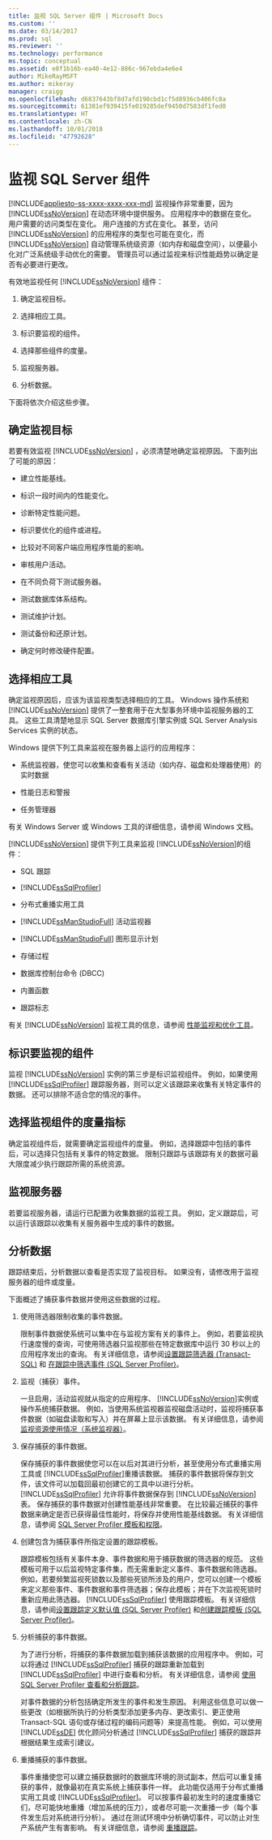 ```yaml
---
title: 监视 SQL Server 组件 | Microsoft Docs
ms.custom: ''
ms.date: 03/14/2017
ms.prod: sql
ms.reviewer: ''
ms.technology: performance
ms.topic: conceptual
ms.assetid: e8f1b16b-ea40-4e12-886c-967ebda4e6e4
author: MikeRayMSFT
ms.author: mikeray
manager: craigg
ms.openlocfilehash: d6837643bf8d7afd198cbd1cf5d8936cb406fc8a
ms.sourcegitcommit: 61381ef939415fe019285def9450d7583df1fed0
ms.translationtype: HT
ms.contentlocale: zh-CN
ms.lasthandoff: 10/01/2018
ms.locfileid: "47792628"
---
```

# <a name="monitor-sql-server-components"></a>监视 SQL Server 组件
[!INCLUDE[appliesto-ss-xxxx-xxxx-xxx-md](../../includes/appliesto-ss-xxxx-xxxx-xxx-md.md)]
  监视操作非常重要，因为 [!INCLUDE[ssNoVersion](../../includes/ssnoversion-md.md)] 在动态环境中提供服务。 应用程序中的数据在变化。 用户需要的访问类型在变化。 用户连接的方式在变化。 甚至，访问 [!INCLUDE[ssNoVersion](../../includes/ssnoversion-md.md)] 的应用程序的类型也可能在变化，而 [!INCLUDE[ssNoVersion](../../includes/ssnoversion-md.md)] 自动管理系统级资源（如内存和磁盘空间），以便最小化对广泛系统级手动优化的需要。 管理员可以通过监视来标识性能趋势以确定是否有必要进行更改。  
  
 有效地监视任何 [!INCLUDE[ssNoVersion](../../includes/ssnoversion-md.md)] 组件：  
  
1.  确定监视目标。  
  
2.  选择相应工具。  
  
3.  标识要监视的组件。  
  
4.  选择那些组件的度量。  
  
5.  监视服务器。  
  
6.  分析数据。  
  
 下面将依次介绍这些步骤。  
  
## <a name="determine-your-monitoring-goals"></a>确定监视目标  
 若要有效监视 [!INCLUDE[ssNoVersion](../../includes/ssnoversion-md.md)] ，必须清楚地确定监视原因。 下面列出了可能的原因：  
  
-   建立性能基线。  
  
-   标识一段时间内的性能变化。  
  
-   诊断特定性能问题。  
  
-   标识要优化的组件或进程。  
  
-   比较对不同客户端应用程序性能的影响。  
  
-   审核用户活动。  
  
-   在不同负荷下测试服务器。  
  
-   测试数据库体系结构。  
  
-   测试维护计划。  
  
-   测试备份和还原计划。  
  
-   确定何时修改硬件配置。  
  
## <a name="select-the-appropriate-tool"></a>选择相应工具  
 确定监视原因后，应该为该监视类型选择相应的工具。 Windows 操作系统和 [!INCLUDE[ssNoVersion](../../includes/ssnoversion-md.md)] 提供了一整套用于在大型事务环境中监视服务器的工具。 这些工具清楚地显示 SQL Server 数据库引擎实例或 SQL Server Analysis Services 实例的状态。  
  
 Windows 提供下列工具来监视在服务器上运行的应用程序：  
  
-   系统监视器，使您可以收集和查看有关活动（如内存、磁盘和处理器使用）的实时数据  
  
-   性能日志和警报  
  
-   任务管理器  
  
 有关 Windows Server 或 Windows 工具的详细信息，请参阅 Windows 文档。  
  
 [!INCLUDE[ssNoVersion](../../includes/ssnoversion-md.md)] 提供下列工具来监视 [!INCLUDE[ssNoVersion](../../includes/ssnoversion-md.md)]的组件：  
  
-   SQL 跟踪  
  
-   [!INCLUDE[ssSqlProfiler](../../includes/sssqlprofiler-md.md)]  
  
-   分布式重播实用工具  
  
-   [!INCLUDE[ssManStudioFull](../../includes/ssmanstudiofull-md.md)] 活动监视器  
  
-   [!INCLUDE[ssManStudioFull](../../includes/ssmanstudiofull-md.md)] 图形显示计划  
  
-   存储过程  
  
-   数据库控制台命令 (DBCC)  
  
-   内置函数  
  
-   跟踪标志  
  
 有关 [!INCLUDE[ssNoVersion](../../includes/ssnoversion-md.md)] 监视工具的信息，请参阅 [性能监视和优化工具](../../relational-databases/performance/performance-monitoring-and-tuning-tools.md)。  
  
## <a name="identify-the-components-to-monitor"></a>标识要监视的组件  
 监视 [!INCLUDE[ssNoVersion](../../includes/ssnoversion-md.md)] 实例的第三步是标识监视组件。 例如，如果使用 [!INCLUDE[ssSqlProfiler](../../includes/sssqlprofiler-md.md)] 跟踪服务器，则可以定义该跟踪来收集有关特定事件的数据。 还可以排除不适合您的情况的事件。  
  
## <a name="select-metrics-for-monitored-components"></a>选择监视组件的度量指标  
 确定监视组件后，就需要确定监视组件的度量。 例如，选择跟踪中包括的事件后，可以选择只包括有关事件的特定数据。 限制只跟踪与该跟踪有关的数据可最大限度减少执行跟踪所需的系统资源。  
  
## <a name="monitor-the-server"></a>监视服务器  
 若要监视服务器，请运行已配置为收集数据的监视工具。 例如，定义跟踪后，可以运行该跟踪以收集有关服务器中生成的事件的数据。  
  
## <a name="analyze-the-data"></a>分析数据  
 跟踪结束后，分析数据以查看是否实现了监视目标。 如果没有，请修改用于监视服务器的组件或度量。  
  
 下面概述了捕获事件数据并使用这些数据的过程。  
  
1.  使用筛选器限制收集的事件数据。  
  
     限制事件数据使系统可以集中在与监视方案有关的事件上。 例如，若要监视执行速度慢的查询，可使用筛选器只监视那些在特定数据库中运行 30 秒以上的应用程序发出的查询。 有关详细信息，请参阅[设置跟踪筛选器 (Transact-SQL)](../../relational-databases/sql-trace/set-a-trace-filter-transact-sql.md) 和 [在跟踪中筛选事件 (SQL Server Profiler)](../../tools/sql-server-profiler/filter-events-in-a-trace-sql-server-profiler.md)。  
  
2.  监视（捕获）事件。  
  
     一旦启用，活动监视就从指定的应用程序、 [!INCLUDE[ssNoVersion](../../includes/ssnoversion-md.md)]实例或操作系统捕获数据。 例如，当使用系统监视器监视磁盘活动时，监视将捕获事件数据（如磁盘读取和写入）并在屏幕上显示该数据。 有关详细信息，请参阅[监视资源使用情况（系统监视器）](../../relational-databases/performance-monitor/monitor-resource-usage-system-monitor.md)。  
  
3.  保存捕获的事件数据。  
  
     保存捕获的事件数据使您可以在以后对其进行分析，甚至使用分布式重播实用工具或 [!INCLUDE[ssSqlProfiler](../../includes/sssqlprofiler-md.md)]重播该数据。 捕获的事件数据将保存到文件，该文件可以加载回最初创建它的工具中以进行分析。 [!INCLUDE[ssSqlProfiler](../../includes/sssqlprofiler-md.md)] 允许将事件数据保存到 [!INCLUDE[ssNoVersion](../../includes/ssnoversion-md.md)] 表。 保存捕获的事件数据对创建性能基线非常重要。 在比较最近捕获的事件数据来确定是否已获得最佳性能时，将保存并使用性能基线数据。 有关详细信息，请参阅 [SQL Server Profiler 模板和权限](../../tools/sql-server-profiler/sql-server-profiler-templates-and-permissions.md)。  
  
4.  创建包含为捕获事件所指定设置的跟踪模板。  
  
     跟踪模板包括有关事件本身、事件数据和用于捕获数据的筛选器的规范。 这些模板可用于以后监视特定事件集，而无需重新定义事件、事件数据和筛选器。 例如，若要频繁监视死锁数以及那些死锁所涉及的用户，您可以创建一个模板来定义那些事件、事件数据和事件筛选器；保存此模板；并在下次监视死锁时重新应用此筛选器。 [!INCLUDE[ssSqlProfiler](../../includes/sssqlprofiler-md.md)] 使用跟踪模板。 有关详细信息，请参阅[设置跟踪定义默认值 (SQL Server Profiler)](../../tools/sql-server-profiler/set-trace-definition-defaults-sql-server-profiler.md) 和[创建跟踪模板 (SQL Server Profiler)](../../tools/sql-server-profiler/create-a-trace-template-sql-server-profiler.md)。  
  
5.  分析捕获的事件数据。  
  
     为了进行分析，将捕获的事件数据加载到捕获该数据的应用程序中。 例如，可以将通过 [!INCLUDE[ssSqlProfiler](../../includes/sssqlprofiler-md.md)] 捕获的跟踪重新加载到 [!INCLUDE[ssSqlProfiler](../../includes/sssqlprofiler-md.md)] 中进行查看和分析。 有关详细信息，请参阅 [使用 SQL Server Profiler 查看和分析跟踪](../../tools/sql-server-profiler/view-and-analyze-traces-with-sql-server-profiler.md)。  
  
     对事件数据的分析包括确定所发生的事件和发生原因。 利用这些信息可以做一些更改（如根据所执行的分析类型添加更多内存、更改索引、更正使用 Transact-SQL 语句或存储过程的编码问题等）来提高性能。 例如，可以使用 [!INCLUDE[ssDE](../../includes/ssde-md.md)] 优化顾问分析通过 [!INCLUDE[ssSqlProfiler](../../includes/sssqlprofiler-md.md)] 捕获的跟踪并根据结果生成索引建议。  
  
6.  重播捕获的事件数据。  
  
     事件重播使您可以建立捕获数据时的数据库环境的测试副本，然后可以重复捕获的事件，就像最初在真实系统上捕获事件一样。 此功能仅适用于分布式重播实用工具或 [!INCLUDE[ssSqlProfiler](../../includes/sssqlprofiler-md.md)]。 可以按事件最初发生时的速度重播它们，尽可能快地重播（增加系统的压力），或者尽可能一次重播一步（每个事件发生后对系统进行分析）。 通过在测试环境中分析确切事件，可以防止对生产系统产生有害影响。 有关详细信息，请参阅 [重播跟踪](../../tools/sql-server-profiler/replay-traces.md)。  
  
  

